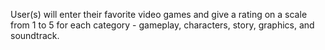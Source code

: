 User(s) will enter their favorite video games and give a rating on a scale from 1 to 5 for each category - gameplay, characters, story, graphics, and soundtrack. 
